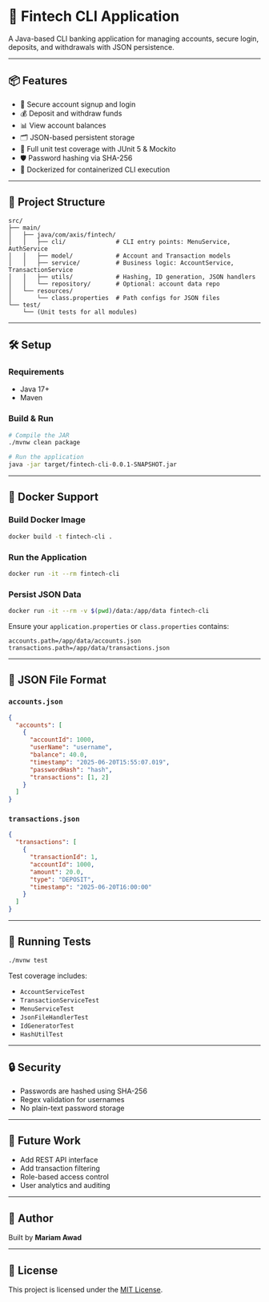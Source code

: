 # 💸 Fintech CLI Application

A Java-based CLI banking application for managing accounts, secure login, deposits, and withdrawals with JSON persistence.

---

## 📦 Features

- 🔐 Secure account signup and login
- 💰 Deposit and withdraw funds
- 📊 View account balances
- 🗂️ JSON-based persistent storage
- 🧪 Full unit test coverage with JUnit 5 & Mockito
- 🛡️ Password hashing via SHA-256
- 🐳 Dockerized for containerized CLI execution

---

## 🧱 Project Structure

```
src/
├── main/
│   ├── java/com/axis/fintech/
│   │   ├── cli/              # CLI entry points: MenuService, AuthService
│   │   ├── model/            # Account and Transaction models
│   │   ├── service/          # Business logic: AccountService, TransactionService
│   │   ├── utils/            # Hashing, ID generation, JSON handlers
│   │   └── repository/       # Optional: account data repo
│   └── resources/
│       └── class.properties  # Path configs for JSON files
└── test/
    └── (Unit tests for all modules)
```

---

## 🛠️ Setup

### Requirements

- Java 17+
- Maven

### Build & Run

```bash
# Compile the JAR
./mvnw clean package

# Run the application
java -jar target/fintech-cli-0.0.1-SNAPSHOT.jar
```

---

## 🐳 Docker Support

### Build Docker Image

```bash
docker build -t fintech-cli .
```

### Run the Application

```bash
docker run -it --rm fintech-cli
```

### Persist JSON Data

```bash
docker run -it --rm -v $(pwd)/data:/app/data fintech-cli
```

Ensure your `application.properties` or `class.properties` contains:

```properties
accounts.path=/app/data/accounts.json
transactions.path=/app/data/transactions.json
```

---

## 📁 JSON File Format

### `accounts.json`

```json
{
  "accounts": [
    {
      "accountId": 1000,
      "userName": "username",
      "balance": 40.0,
      "timestamp": "2025-06-20T15:55:07.019",
      "passwordHash": "hash",
      "transactions": [1, 2]
    }
  ]
}
```

### `transactions.json`

```json
{
  "transactions": [
    {
      "transactionId": 1,
      "accountId": 1000,
      "amount": 20.0,
      "type": "DEPOSIT",
      "timestamp": "2025-06-20T16:00:00"
    }
  ]
}
```

---

## 🧪 Running Tests

```bash
./mvnw test
```

Test coverage includes:

- `AccountServiceTest`
- `TransactionServiceTest`
- `MenuServiceTest`
- `JsonFileHandlerTest`
- `IdGeneratorTest`
- `HashUtilTest`

---

## 🔒 Security

- Passwords are hashed using SHA-256
- Regex validation for usernames
- No plain-text password storage

---

## 📌 Future Work

- Add REST API interface
- Add transaction filtering
- Role-based access control
- User analytics and auditing

---

## 👤 Author

Built by **Mariam Awad**

---

## 📄 License

This project is licensed under the [MIT License](LICENSE).
